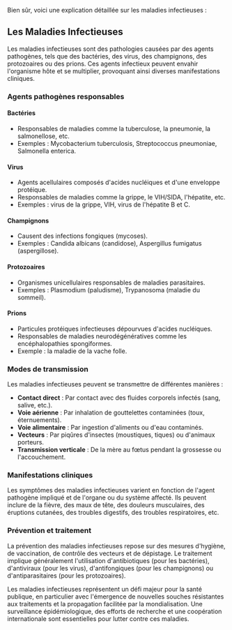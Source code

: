 Bien sûr, voici une explication détaillée sur les maladies infectieuses :

## Les Maladies Infectieuses

Les maladies infectieuses sont des pathologies causées par des agents pathogènes, tels que des bactéries, des virus, des champignons, des protozoaires ou des prions. Ces agents infectieux peuvent envahir l'organisme hôte et se multiplier, provoquant ainsi diverses manifestations cliniques.

### Agents pathogènes responsables

#### Bactéries
- Responsables de maladies comme la tuberculose, la pneumonie, la salmonellose, etc.
- Exemples : Mycobacterium tuberculosis, Streptococcus pneumoniae, Salmonella enterica.

#### Virus
- Agents acellulaires composés d'acides nucléiques et d'une enveloppe protéique.
- Responsables de maladies comme la grippe, le VIH/SIDA, l'hépatite, etc.
- Exemples : virus de la grippe, VIH, virus de l'hépatite B et C.

#### Champignons
- Causent des infections fongiques (mycoses).
- Exemples : Candida albicans (candidose), Aspergillus fumigatus (aspergillose).

#### Protozoaires
- Organismes unicellulaires responsables de maladies parasitaires.
- Exemples : Plasmodium (paludisme), Trypanosoma (maladie du sommeil).

#### Prions
- Particules protéiques infectieuses dépourvues d'acides nucléiques.
- Responsables de maladies neurodégénératives comme les encéphalopathies spongiformes.
- Exemple : la maladie de la vache folle.

### Modes de transmission

Les maladies infectieuses peuvent se transmettre de différentes manières :

- **Contact direct** : Par contact avec des fluides corporels infectés (sang, salive, etc.).
- **Voie aérienne** : Par inhalation de gouttelettes contaminées (toux, éternuements).
- **Voie alimentaire** : Par ingestion d'aliments ou d'eau contaminés.
- **Vecteurs** : Par piqûres d'insectes (moustiques, tiques) ou d'animaux porteurs.
- **Transmission verticale** : De la mère au fœtus pendant la grossesse ou l'accouchement.

### Manifestations cliniques

Les symptômes des maladies infectieuses varient en fonction de l'agent pathogène impliqué et de l'organe ou du système affecté. Ils peuvent inclure de la fièvre, des maux de tête, des douleurs musculaires, des éruptions cutanées, des troubles digestifs, des troubles respiratoires, etc.

### Prévention et traitement

La prévention des maladies infectieuses repose sur des mesures d'hygiène, de vaccination, de contrôle des vecteurs et de dépistage. Le traitement implique généralement l'utilisation d'antibiotiques (pour les bactéries), d'antiviraux (pour les virus), d'antifongiques (pour les champignons) ou d'antiparasitaires (pour les protozoaires).

Les maladies infectieuses représentent un défi majeur pour la santé publique, en particulier avec l'émergence de nouvelles souches résistantes aux traitements et la propagation facilitée par la mondialisation. Une surveillance épidémiologique, des efforts de recherche et une coopération internationale sont essentielles pour lutter contre ces maladies.